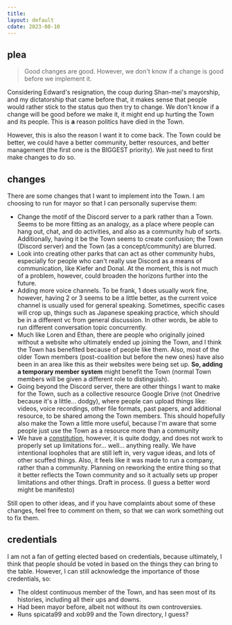 ```yaml
---
title: 
layout: default
cdate: 2023-08-10
---
```


## plea

> Good changes are good. However, we don't know if a change is good before we implement it.

Considering Edward's resignation, the coup during Shan-mei's mayorship, and my dictatorship that came before that, it makes sense that people would rather stick to the status quo then try to change. We don't know if a change will be good before we make it, it might end up hurting the Town and its people. This is **a** reason politics have died in the Town.

However, this is also the reason I want it to come back. The Town could be better, we could have a better community, better resources, and better management (the first one is the BIGGEST priority). We just need to first make changes to do so.

## changes

There are some changes that I want to implement into the Town. I am choosing to run for mayor so that I can personally supervise them:
- Change the motif of the Discord server to a park rather than a Town. Seems to be more fitting as an analogy, as a place where people can hang out, chat, and do activities, and also as a community hub of sorts. Additionally, having it be the Town seems to create confusion; the Town (Discord server) and the Town (as a concept/community) are blurred. 
- Look into creating other parks that can act as other community hubs, especially for people who can't really use Discord as a means of communication, like Kiefer and Donal. At the moment, this is not much of a problem, however, could broaden the horizons further into the future.
- Adding more voice channels. To be frank, 1 does usually work fine, however, having 2 or 3 seems to be a little better, as the current voice channel is usually used for general speaking. Sometimes, specific cases will crop up, things such as Japanese speaking practice, which should be in a different vc from general discussion. In other words, be able to run different conversation topic concurrently.
- Much like Loren and Ethan, there are people who originally joined without a website who ultimately ended up joining the Town, and I think the Town has benefited because of people like them. Also, most of the older Town members (post-coalition but before the new ones) have also been in an area like this as their websites were being set up. **So, adding a temporary member system** might benefit the Town (normal Town members will be given a different role to distinguish).
- Going beyond the Discord server, there are other things I want to make for the Town, such as a collective resource Google Drive (not Onedrive because it's a little... dodgy), where people can upload things like: videos, voice recordings, other file formats, past papers, and additional resource, to be shared among the Town members. This should hopefully also make the Town a little more useful, because I'm aware that some people just use the Town as a resource more than a community
- We have a [constitution](https://constitution.toomwn.xyz/), however, it is quite dodgy, and does not work to properly set up limitations for... well... anything really. We have intentional loopholes that are still left in, very vague ideas, and lots of other scuffed things. Also, it feels like it was made to run a company, rather than a community. Planning on reworking the entire thing so that it better reflects the Town community and so it actually sets up proper limitations and other things. Draft in process. (I guess a better word might be manifesto)

Still open to other ideas, and if you have complaints about some of these changes, feel free to comment on them, so that we can work something out to fix them.

## credentials

I am not a fan of getting elected based on credentials, because ultimately, I think that people should be voted in based on the things they can bring to the table. However, I can still acknowledge the importance of those credentials, so:
- The oldest continuous member of the Town, and has seen most of its histories, including all their ups and downs.
- Had been mayor before, albeit not without its own controversies.
- Runs spicata99 and xob99 and the Town directory, I guess?
